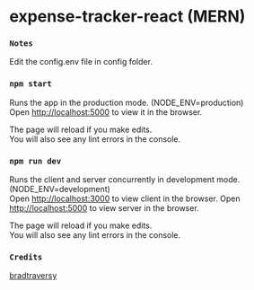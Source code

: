 # expense-tracker-react (MERN)

### `Notes`
Edit the config.env file in config folder.

### `npm start`
Runs the app in the production mode. (NODE_ENV=production)<br />
Open [http://localhost:5000](http://localhost:5000) to view it in the browser.

The page will reload if you make edits.<br />
You will also see any lint errors in the console. 

### `npm run dev`
Runs the client and server concurrently in development mode. (NODE_ENV=development)<br />
Open [http://localhost:3000](http://localhost:3000) to view client in the browser.
Open [http://localhost:5000](http://localhost:5000) to view server in the browser.

The page will reload if you make edits.<br />
You will also see any lint errors in the console.

### `Credits`
[bradtraversy](https://github.com/bradtraversy/expense-tracker-mern)

